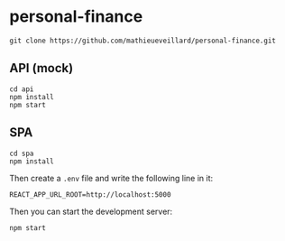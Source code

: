 # personal-finance

```
git clone https://github.com/mathieueveillard/personal-finance.git
```

## API (mock)

```
cd api
npm install
npm start
```

## SPA

```
cd spa
npm install
```

Then create a `.env` file and write the following line in it:

```
REACT_APP_URL_ROOT=http://localhost:5000
```

Then you can start the development server:

```
npm start
```
